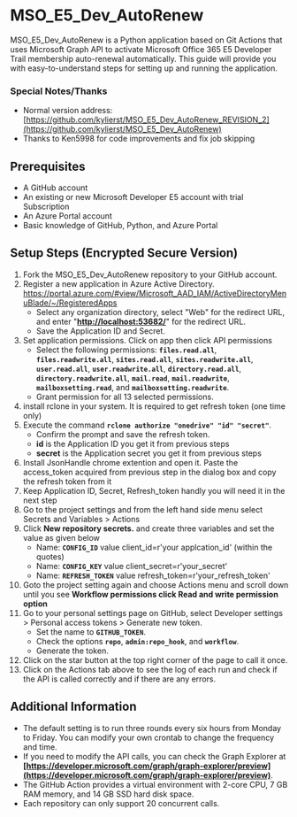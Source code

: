 # **MSO_E5_Dev_AutoRenew**

MSO_E5_Dev_AutoRenew is a Python application based on Git Actions that uses Microsoft Graph API to activate Microsoft Office 365 E5 Developer Trail membership auto-renewal automatically. This guide will provide you with easy-to-understand steps for setting up and running the application.

### Special Notes/Thanks ###
* Normal version address: [https://github.com/kylierst/MSO_E5_Dev_AutoRenew_REVISION_2](https://github.com/kylierst/MSO_E5_Dev_AutoRenew)
* Thanks to Ken5998 for code improvements and fix job skipping

## **Prerequisites**

- A GitHub account
- An existing or new Microsoft Developer E5 account with trial Subscription
- An Azure Portal account
- Basic knowledge of GitHub, Python, and Azure Portal

## **Setup Steps (Encrypted Secure Version)**

1. Fork the MSO_E5_Dev_AutoRenew repository to your GitHub account.
2. Register a new application in Azure Active Directory.
https://portal.azure.com/#view/Microsoft_AAD_IAM/ActiveDirectoryMenuBlade/~/RegisteredApps
    - Select any organization directory, select "Web" for the redirect URL, and enter "**[http://localhost:53682/](http://localhost:53682/)**" for the redirect URL.
    - Save the Application ID and Secret.
3. Set application permissions. 
Click on app then click API permissions
    - Select the following permissions: **`files.read.all`**, **`files.readwrite.all`**, **`sites.read.all`**, **`sites.readwrite.all`**, **`user.read.all`**, **`user.readwrite.all`**, **`directory.read.all`**, **`directory.readwrite.all`**, **`mail.read`**, **`mail.readwrite`**, **`mailboxsetting.read`**, and **`mailboxsetting.readwrite`**.
    - Grant permission for all 13 selected permissions.
4. install rclone in your system. It is required to get refresh token (one time only)
5. Execute the command **`rclone authorize "onedrive" "id" "secret"`**.
    - Confirm the prompt and save the refresh token.
    - **id** is the Application ID you get it from previous steps
    - **secret** is the Application secret you get it from previous steps
6. Install JsonHandle chrome extention and open it. Paste the access_token acquired from previous step in the dialog box and copy the refresh token from it
7. Keep Application ID, Secret, Refresh_token handly you will need it in the next step
8. Go to the project settings and from the left hand side menu select Secrets and Variables > Actions
9. Click **New repository secrets.** and create three variables and set the value as given below
    - Name: **`CONFIG_ID`** value client_id=r'your applcation_id' (within the quotes)
    - Name: **`CONFIG_KEY`** value client_secret=r'your_secret'
    - Name: **`REFRESH_TOKEN`** value refresh_token=r'your_refresh_token'
10. Goto the project setting again and choose Actions menu and scroll down until you see **Workflow permissions click Read and write permission option**
11. Go to your personal settings page on GitHub, select Developer settings > Personal access tokens > Generate new token.
    - Set the name to **`GITHUB_TOKEN`**.
    - Check the options **`repo`**, **`admin:repo_hook`**, and **`workflow`**.
    - Generate the token.
12. Click on the star button at the top right corner of the page to call it once.
13. Click on the Actions tab above to see the log of each run and check if the API is called correctly and if there are any errors.

## **Additional Information**

- The default setting is to run three rounds every six hours from Monday to Friday. You can modify your own crontab to change the frequency and time.
- If you need to modify the API calls, you can check the Graph Explorer at **[https://developer.microsoft.com/graph/graph-explorer/preview](https://developer.microsoft.com/graph/graph-explorer/preview)**.
- The GitHub Action provides a virtual environment with 2-core CPU, 7 GB RAM memory, and 14 GB SSD hard disk space.
- Each repository can only support 20 concurrent calls.
